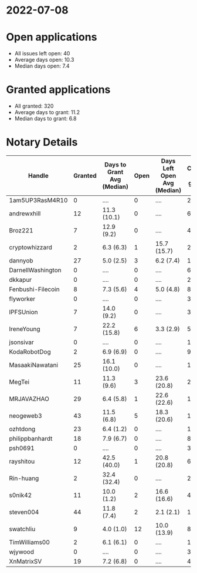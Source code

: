 2022-07-08
==========

# Open applications

- All issues left open: 40
- Average days open: 10.3
- Median days open: 7.4

# Granted applications

- All granted: 320
- Average days to grant: 11.2
- Median days to grant: 6.8

# Notary Details

| Handle            |   Granted | Days to Grant Avg (Median)   |   Open | Days Left Open Avg (Median)   |   Closed (no grant) |
|-------------------|-----------|------------------------------|--------|-------------------------------|---------------------|
| 1am5UP3RasM4R10   |         0 | ....                         |      0 | ....                          |                   2 |
| andrewxhill       |        12 | 11.3  (10.1)                 |      0 | ....                          |                  69 |
| Broz221           |         7 | 12.9  (9.2)                  |      0 | ....                          |                  41 |
| cryptowhizzard    |         2 | 6.3  (6.3)                   |      1 | 15.7  (15.7)                  |                  22 |
| dannyob           |        27 | 5.0  (2.5)                   |      3 | 6.2  (7.4)                    |                 136 |
| DarnellWashington |         0 | ....                         |      0 | ....                          |                   6 |
| dkkapur           |         0 | ....                         |      0 | ....                          |                   2 |
| Fenbushi-Filecoin |         8 | 7.3  (5.6)                   |      4 | 5.0  (4.8)                    |                  88 |
| flyworker         |         0 | ....                         |      0 | ....                          |                   3 |
| IPFSUnion         |         7 | 14.0  (9.2)                  |      0 | ....                          |                  33 |
| IreneYoung        |         7 | 22.2  (15.8)                 |      6 | 3.3  (2.9)                    |                  54 |
| jsonsivar         |         0 | ....                         |      0 | ....                          |                  13 |
| KodaRobotDog      |         2 | 6.9  (6.9)                   |      0 | ....                          |                   9 |
| MasaakiNawatani   |        25 | 16.1  (10.0)                 |      0 | ....                          |                 112 |
| MegTei            |        11 | 11.3  (9.6)                  |      3 | 23.6  (20.8)                  |                  28 |
| MRJAVAZHAO        |        29 | 6.4  (5.8)                   |      1 | 22.6  (22.6)                  |                 121 |
| neogeweb3         |        43 | 11.5  (6.8)                  |      5 | 18.3  (20.6)                  |                 134 |
| ozhtdong          |        23 | 6.4  (1.2)                   |      0 | ....                          |                 126 |
| philippbanhardt   |        18 | 7.9  (6.7)                   |      0 | ....                          |                  81 |
| psh0691           |         0 | ....                         |      0 | ....                          |                   3 |
| rayshitou         |        12 | 42.5  (40.0)                 |      1 | 20.8  (20.8)                  |                  65 |
| Rin-huang         |         2 | 32.4  (32.4)                 |      0 | ....                          |                   2 |
| s0nik42           |        11 | 10.0  (1.2)                  |      2 | 16.6  (16.6)                  |                  49 |
| steven004         |        44 | 11.8  (7.4)                  |      2 | 2.1  (2.1)                    |                 182 |
| swatchliu         |         9 | 4.0  (1.0)                   |     12 | 10.0  (13.9)                  |                  83 |
| TimWilliams00     |         2 | 6.1  (6.1)                   |      0 | ....                          |                  13 |
| wjywood           |         0 | ....                         |      0 | ....                          |                  39 |
| XnMatrixSV        |        19 | 7.2  (6.8)                   |      0 | ....                          |                  41 |
